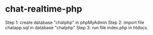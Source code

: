 # chat-realtime-php
Step 1: create database "chatphp" in phpMyAdmin
Step 2: import file chatapp.sql in database "chatphp"
Step 3: run file index.php in htdocs.
